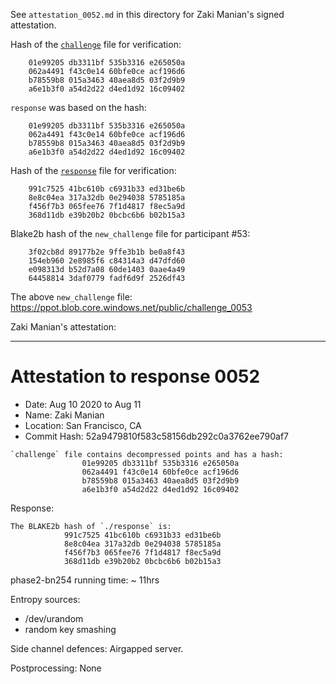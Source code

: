 See `attestation_0052.md` in this directory for Zaki Manian's signed attestation.

Hash of the [`challenge`](https://ppot.blob.core.windows.net/public/challenge_0052) file for verification:

```
    01e99205 db3311bf 535b3316 e265050a
    062a4491 f43c0e14 60bfe0ce acf196d6
    b78559b8 015a3463 40aea8d5 03f2d9b9
    a6e1b3f0 a54d2d22 d4ed1d92 16c09402
```

`response` was based on the hash:

```
    01e99205 db3311bf 535b3316 e265050a
    062a4491 f43c0e14 60bfe0ce acf196d6
    b78559b8 015a3463 40aea8d5 03f2d9b9
    a6e1b3f0 a54d2d22 d4ed1d92 16c09402
```

Hash of the [`response`](https://pse-trusted-setup-ppot.s3.eu-central-1.amazonaws.com/response_0052_zaki) file for verification:

```
    991c7525 41bc610b c6931b33 ed31be6b
    8e8c04ea 317a32db 0e294038 5785185a
    f456f7b3 065fee76 7f1d4817 f8ec5a9d
    368d11db e39b20b2 0bcbc6b6 b02b15a3
```

Blake2b hash of the `new_challenge` file for participant #53:

```
    3f02cb8d 89177b2e 9ffe3b1b be0a8f43
    154eb960 2e8985f6 c84314a3 d47dfd60
    e098313d b52d7a08 60de1403 0aae4a49
    64458814 3daf0779 fadf6d9f 2526df43
```

The above `new_challenge` file: https://ppot.blob.core.windows.net/public/challenge_0053

Zaki Manian's attestation:
***
# Attestation to response 0052

- Date: Aug 10 2020 to Aug 11
- Name: Zaki Manian
- Location: San Francisco, CA
- Commit Hash: 52a9479810f583c58156db292c0a3762ee790af7 

```
`challenge` file contains decompressed points and has a hash:
                01e99205 db3311bf 535b3316 e265050a
                062a4491 f43c0e14 60bfe0ce acf196d6
                b78559b8 015a3463 40aea8d5 03f2d9b9
                a6e1b3f0 a54d2d22 d4ed1d92 16c09402
```

Response:

```
The BLAKE2b hash of `./response` is:
            991c7525 41bc610b c6931b33 ed31be6b
            8e8c04ea 317a32db 0e294038 5785185a
            f456f7b3 065fee76 7f1d4817 f8ec5a9d
            368d11db e39b20b2 0bcbc6b6 b02b15a3

```

phase2-bn254 running time: ~ 11hrs

Entropy sources:
  - /dev/urandom
  - random key smashing

Side channel defences: Airgapped server.

Postprocessing: None